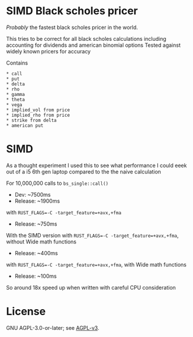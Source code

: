 # SIMD Black scholes pricer
*Probably* the fastest black scholes pricer in the world.

This tries to be correct for all black scholes calculations including accounting for dividends and american binomial options
Tested against widely known pricers for accuracy

Contains 

    * call
    * put
    * delta
    * rho
    * gamma
    * theta
    * vega
    * implied_vol from price
    * implied_rho from price
    * strike from delta
    * american put

# SIMD

As a thought experiment I used this to see what performance I could eeek out of a i5 6th gen laptop compared to the the naive calculation

For 10,000,000 calls to `bs_single::call()`

* Dev: ~7500ms
* Release: ~1900ms

with `RUST_FLAGS=-C -target_feature=+avx,+fma`
* Release: ~750ms

With the SIMD version
with `RUST_FLAGS=-C -target_feature=+avx,+fma`, without Wide math functions
* Release: ~400ms

with `RUST_FLAGS=-C -target_feature=+avx,+fma`, with Wide math functions
* Release: ~100ms

So around 18x speed up when written with careful CPU consideration

# License
GNU AGPL-3.0-or-later; see [AGPL-v3](LICENSE).
